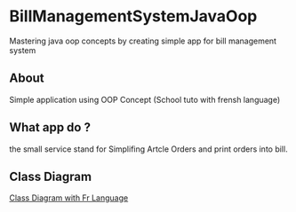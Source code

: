 # BillManagementSystemJavaOop
Mastering java oop concepts by creating simple app for bill management system 

## About
Simple application using OOP Concept (School tuto with frensh language)

## What app do ?
the small service stand for Simplifing Artcle Orders and print orders into bill.

## Class Diagram
[Class Diagram with Fr Language](https://lucid.app/lucidchart/invitations/accept/63c438b8-c1f5-4214-af41-07a25a85f1c5)

[logo]: https://raw.githubusercontent.com/ArjitS1/Raw/master/Student%20(1).jpg "Java Concepts"
